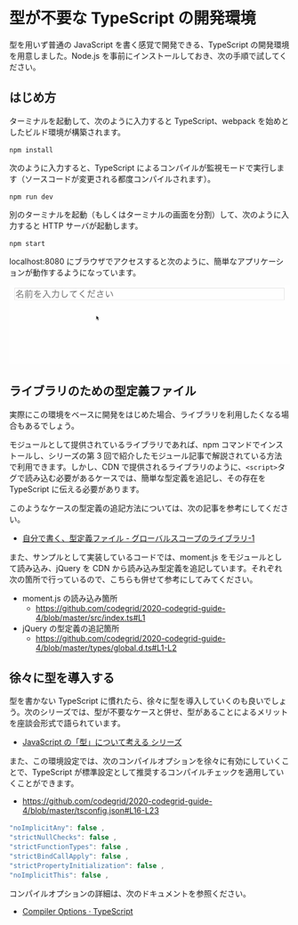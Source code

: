 # 型が不要な TypeScript の開発環境

型を用いず普通の JavaScript を書く感覚で開発できる、TypeScript の開発環境を用意しました。Node.js を事前にインストールしておき、次の手順で試してください。

## はじめ方

ターミナルを起動して、次のように入力すると TypeScript、webpack を始めとしたビルド環境が構築されます。

```
npm install
```

次のように入力すると、TypeScript によるコンパイルが監視モードで実行します（ソースコードが変更される都度コンパイルされます）。

```
npm run dev
```

別のターミナルを起動（もしくはターミナルの画面を分割）して、次のように入力すると HTTP サーバが起動します。

```
npm start
```

localhost:8080 にブラウザでアクセスすると次のように、簡単なアプリケーションが動作するようになっています。

![](./demo.gif)

## ライブラリのための型定義ファイル

実際にこの環境をベースに開発をはじめた場合、ライブラリを利用したくなる場合もあるでしょう。

モジュールとして提供されているライブラリであれば、npm コマンドでインストールし、シリーズの第 3 回で紹介したモジュール記事で解説されている方法で利用できます。しかし、CDN で提供されるライブラリのように、`<script>`タグで読み込む必要があるケースでは、簡単な型定義を追記し、その存在を TypeScript に伝える必要があります。

このようなケースの型定義の追記方法については、次の記事を参考にしてください。

- [自分で書く、型定義ファイル - グローバルスコープのライブラリ-1](https://app.codegrid.net/entry/2019-ts-type-definition-1)

また、サンプルとして実装しているコードでは、moment.js をモジュールとして読み込み、jQuery を CDN から読み込み型定義を追記しています。それぞれ次の箇所で行っているので、こちらも併せて参考にしてみてください。

- moment.js の読み込み箇所
  - https://github.com/codegrid/2020-codegrid-guide-4/blob/master/src/index.ts#L1
- jQuery の型定義の追記箇所
  - https://github.com/codegrid/2020-codegrid-guide-4/blob/master/types/global.d.ts#L1-L2

## 徐々に型を導入する

型を書かない TypeScript に慣れたら、徐々に型を導入していくのも良いでしょう。次のシリーズでは、型が不要なケースと併せ、型があることによるメリットを座談会形式で語られています。

- [JavaScript の「型」について考える シリーズ](https://app.codegrid.net/series/2018-type-talk)

また、この環境設定では、次のコンパイルオプションを徐々に有効にしていくことで、TypeScript が標準設定として推奨するコンパイルチェックを適用していくことができます。

- https://github.com/codegrid/2020-codegrid-guide-4/blob/master/tsconfig.json#L16-L23

```js
"noImplicitAny": false ,
"strictNullChecks": false ,
"strictFunctionTypes": false ,
"strictBindCallApply": false ,
"strictPropertyInitialization": false ,
"noImplicitThis": false ,
```

コンパイルオプションの詳細は、次のドキュメントを参照ください。

- [Compiler Options · TypeScript](https://www.typescriptlang.org/docs/handbook/compiler-options.html)

